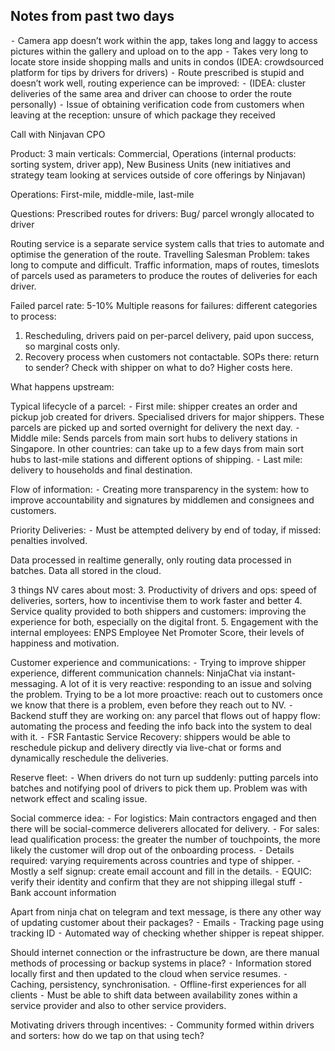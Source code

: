 ## Notes from past two days 
⁃ Camera app doesn’t work within the app, takes long and laggy to access pictures within the gallery and upload on to the app
 ⁃ Takes very long to locate store inside shopping malls and units in condos (IDEA: crowdsourced platform for tips by drivers for drivers)
 ⁃ Route prescribed is stupid and doesn’t work well, routing experience can be improved:
 ⁃ (IDEA: cluster deliveries of the same area and driver can choose to order the route personally)
 ⁃ Issue of obtaining verification code from customers when leaving at the reception: unsure of which package they received


Call with Ninjavan CPO

Product: 3 main verticals: Commercial, Operations (internal products: sorting system, driver app), New Business Units (new initiatives and strategy team looking at services outside of core offerings by Ninjavan)

Operations: First-mile, middle-mile, last-mile


Questions:
Prescribed routes for drivers:
Bug/ parcel wrongly allocated to driver

Routing service is a separate service system calls that tries to automate and optimise the generation of the route. Travelling Salesman Problem: takes long to compute and difficult. Traffic information, maps of routes, timeslots of parcels used as parameters to produce the routes of deliveries for each driver.

Failed parcel rate: 5-10%
Multiple reasons for failures: different categories to process:
 1. Rescheduling, drivers paid on per-parcel delivery, paid upon success, so marginal costs only.
 2. Recovery process when customers not contactable. SOPs there: return to sender? Check with shipper on what to do? Higher costs here.


What happens upstream:

Typical lifecycle of a parcel:
 ⁃ First mile: shipper creates an order and pickup job created for drivers. Specialised drivers for major shippers. These parcels are picked up and sorted overnight for delivery the next day. 
 ⁃ Middle mile: Sends parcels from main sort hubs to delivery stations in Singapore. In other countries: can take up to a few days from main sort hubs to last-mile stations and different options of shipping.
 ⁃ Last mile: delivery to households and final destination.

Flow of information: 
 ⁃ Creating more transparency in the system: how to improve accountability and signatures by middlemen and consignees and customers.

Priority Deliveries:
 ⁃ Must be attempted delivery by end of today, if missed: penalties involved.

Data processed in realtime generally, only routing data processed in batches. 
Data all stored in the cloud.

3 things NV cares about most:
 3. Productivity of drivers and ops: speed of deliveries, sorters, how to incentivise them to work faster and better
 4. Service quality provided to both shippers and customers: improving the experience for both, especially on the digital front.
 5. Engagement with the internal employees: ENPS Employee Net Promoter Score, their levels of happiness and motivation.

Customer experience and communications:
 ⁃ Trying to improve shipper experience, different communication channels: NinjaChat via instant-messaging. A lot of it is very reactive: responding to an issue and solving the problem. Trying to be a lot more proactive: reach out to customers once we know that there is a problem, even before they reach out to NV.
 ⁃ Backend stuff they are working on: any parcel that flows out of happy flow: automating the process and feeding the info back into the system to deal with it.
 ⁃ FSR Fantastic Service Recovery: shippers would be able to reschedule pickup and delivery directly via live-chat or forms and dynamically reschedule the deliveries.

Reserve fleet:
 ⁃ When drivers do not turn up suddenly: putting parcels into batches and notifying pool of drivers to pick them up. Problem was with network effect and scaling issue.

Social commerce idea:
 ⁃ For logistics: Main contractors engaged and then there will be social-commerce deliverers allocated for delivery.
 ⁃ For sales: lead qualification process: the greater the number of touchpoints, the more likely the customer will drop out of the onboarding process.
 ⁃ Details required: varying requirements across countries and type of shipper.
 ⁃ Mostly a self signup: create email account and fill in the details.
 ⁃ EQUIC: verify their identity and confirm that they are not shipping illegal stuff
 ⁃ Bank account information 

Apart from ninja chat on telegram and text message, is there any other way of updating customer about their packages?
 ⁃ Emails
 ⁃ Tracking page using tracking ID
 ⁃ Automated way of checking whether shipper is repeat shipper.

Should internet connection or the infrastructure be down, are there manual methods of processing or backup systems in place?
 ⁃ Information stored locally first and then updated to the cloud when service resumes.
 ⁃ Caching, persistency, synchronisation. 
 ⁃ Offline-first experiences for all clients
 ⁃ Must be able to shift data between availability zones within a service provider and also to other service providers.


Motivating drivers through incentives:
 ⁃ Community formed within drivers and sorters: how do we tap on that using tech?
